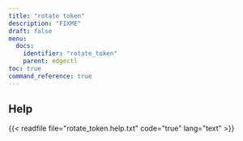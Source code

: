 ```yaml
---
title: "rotate token"
description: "FIXME"
draft: false
menu:
  docs:
    identifier: "rotate_token"
    parent: edgectl
toc: true
command_reference: true
---
```


## Help

{{< readfile file="rotate_token.help.txt" code="true" lang="text" >}}
